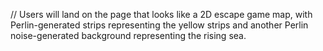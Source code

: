 // Users will land on the page that looks like a 2D escape game map, with Perlin-generated strips representing the yellow strips and another Perlin noise-generated background representing the rising sea.
